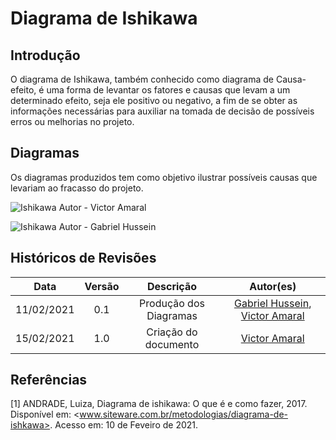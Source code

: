 # Diagrama de Ishikawa

## Introdução

O diagrama de Ishikawa, também conhecido como diagrama de Causa-efeito, é uma forma de levantar os fatores e causas que levam a um determinado efeito, seja ele positivo ou negativo, a fim de se obter as informações necessárias para auxiliar na tomada de decisão de possíveis erros ou melhorias no projeto.

## Diagramas

Os diagramas produzidos tem como objetivo ilustrar possíveis causas que levariam ao fracasso do projeto.

![Ishikawa](../assets/images/02-requisitos/ishikawa/ishikawa_VictorAmaral.png)
Autor - Victor Amaral

![Ishikawa](../assets/images/02-requisitos/ishikawa/diagramaIshikawaHussein.jpg)
Autor - Gabriel Hussein

## Históricos de Revisões

|    Data    | Versão |          Descrição          |                                                                     Autor(es)                                                                     |
| :--------: | :----: | :-------------------------: | :-----------------------------------------------------------------------------------------------------------------------------------------------: |
| 11/02/2021 |  0.1   | Produção dos Diagramas |                      [Gabriel Hussein](https://github.com/GabrielHussein), [Victor Amaral](https://github.com/VictorAmaralc)       |
| 15/02/2021 |  1.0   |    Criação do documento     | [Victor Amaral](https://github.com/VictorAmaralc)|


## Referências

[1] ANDRADE, Luiza, Diagrama de ishikawa: O que é e como fazer, 2017. Disponível em: <www.siteware.com.br/metodologias/diagrama-de-ishkawa>. Acesso em: 10 de Feveiro de 2021.
